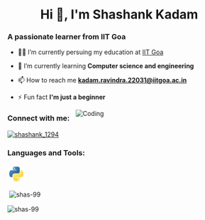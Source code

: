 <h1 align="center">Hi 👋, I'm Shashank Kadam</h1>

<h3 align="left">A passionate learner from IIT Goa</h3>


- 👨‍🎓 I’m currently persuing my education at [IIT Goa](https://www.google.com/url?sa=t&rct=j&q=&esrc=s&source=web&cd=&cad=rja&uact=8&ved=2ahUKEwjzrc-G0r_-AhW7XmwGHaDMBroQFnoECAoQAQ&url=https%3A%2F%2Fen.wikipedia.org%2Fwiki%2FIIT_Goa&usg=AOvVaw1o_Rwr_ufA7OzRbFxTCAP0)

- 🌱 I’m currently learning **Computer science and engineering**

- 📫 How to reach me **kadam.ravindra.22031@iitgoa.ac.in**

- ⚡ Fun fact **I'm just a beginner**
<img align="right" alt="Coding" width="350" src="https://i.pinimg.com/originals/a8/aa/d4/a8aad4d4bbb92c4ebc3e210640e4d87e.gif">

<h3 align="left">Connect with me:</h3>
<p align="left">
<a href="https://instagram.com/shashank_1294" target="blank"><img align="center" src="https://raw.githubusercontent.com/rahuldkjain/github-profile-readme-generator/master/src/images/icons/Social/instagram.svg" alt="shashank_1294" height="30" width="40" /></a>
</p>

<h3 align="left">Languages and Tools:</h3>
<p align="left"> <a href="https://www.python.org" target="_blank" rel="noreferrer"> <img src="https://raw.githubusercontent.com/devicons/devicon/master/icons/python/python-original.svg" alt="python" width="40" height="40"/> </a> </p>

<p>&nbsp;<img align="center" src="https://github-readme-stats.vercel.app/api?username=shas-99&show_icons=true&locale=en" alt="shas-99" /></p>

<p><img align="center" src="https://github-readme-streak-stats.herokuapp.com/?user=shas-99&" alt="shas-99" /></p>

